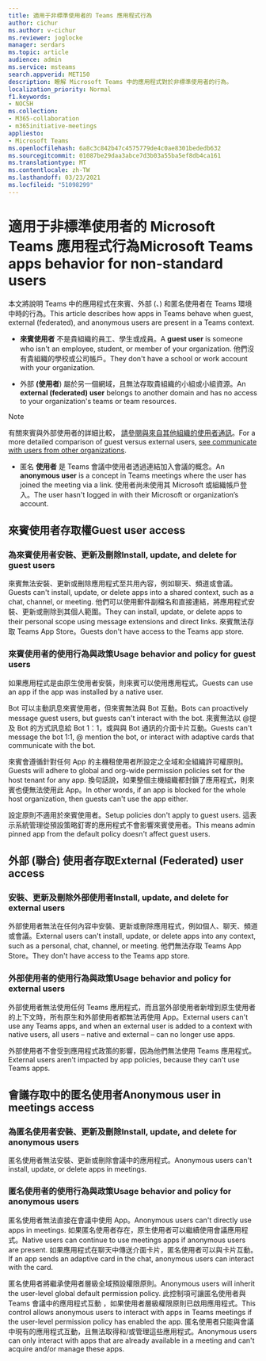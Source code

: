 ```yaml
---
title: 適用于非標準使用者的 Teams 應用程式行為
author: cichur
ms.author: v-cichur
ms.reviewer: joglocke
manager: serdars
ms.topic: article
audience: admin
ms.service: msteams
search.appverid: MET150
description: 瞭解 Microsoft Teams 中的應用程式對於非標準使用者的行為。
localization_priority: Normal
f1.keywords:
- NOCSH
ms.collection:
- M365-collaboration
- m365initiative-meetings
appliesto:
- Microsoft Teams
ms.openlocfilehash: 6a8c3c842b47c4575779de4c0ae8301bededb632
ms.sourcegitcommit: 01087be29daa3abce7d3b03a55ba5ef8db4ca161
ms.translationtype: MT
ms.contentlocale: zh-TW
ms.lasthandoff: 03/23/2021
ms.locfileid: "51098299"
---
```

# <a name="microsoft-teams-apps-behavior-for-non-standard-users"></a><span data-ttu-id="97f05-103">適用于非標準使用者的 Microsoft Teams 應用程式行為</span><span class="sxs-lookup"><span data-stu-id="97f05-103">Microsoft Teams apps behavior for non-standard users</span></span>

<span data-ttu-id="97f05-104">本文將說明 Teams 中的應用程式在來賓、外部 (、) 和匿名使用者在 Teams 環境中時的行為。</span><span class="sxs-lookup"><span data-stu-id="97f05-104">This article describes how apps in Teams behave when guest, external (federated), and anonymous users are present in a Teams context.</span></span>

- <span data-ttu-id="97f05-105">**來賓使用者** 不是貴組織的員工、學生或成員。</span><span class="sxs-lookup"><span data-stu-id="97f05-105">A **guest user** is someone who isn't an employee, student, or member of your organization.</span></span> <span data-ttu-id="97f05-106">他們沒有貴組織的學校或公司帳戶。</span><span class="sxs-lookup"><span data-stu-id="97f05-106">They don't have a school or work account with your organization.</span></span>

- <span data-ttu-id="97f05-107">外部 **(使用者**) 屬於另一個網域，且無法存取貴組織的小組或小組資源。</span><span class="sxs-lookup"><span data-stu-id="97f05-107">An **external (federated) user** belongs to another domain and has no access to your organization's teams or team resources.</span></span>

>[!Note]
> <span data-ttu-id="97f05-108">有關來賓與外部使用者的詳細比較， [請參閱與來自其他組織的使用者通訊](./communicate-with-users-from-other-organizations.md)。</span><span class="sxs-lookup"><span data-stu-id="97f05-108">For a more detailed comparison of guest versus external users, [see communicate with users from other organizations](./communicate-with-users-from-other-organizations.md).</span></span>

- <span data-ttu-id="97f05-109">匿名 **使用者** 是 Teams 會議中使用者透過連結加入會議的概念。</span><span class="sxs-lookup"><span data-stu-id="97f05-109">An **anonymous user** is a concept in Teams meetings where the user has joined the meeting via a link.</span></span> <span data-ttu-id="97f05-110">使用者尚未使用其 Microsoft 或組織帳戶登入。</span><span class="sxs-lookup"><span data-stu-id="97f05-110">The user hasn't logged in with their Microsoft or organization’s account.</span></span>

## <a name="guest-user-access"></a><span data-ttu-id="97f05-111">來賓使用者存取權</span><span class="sxs-lookup"><span data-stu-id="97f05-111">Guest user access</span></span>

### <a name="install-update-and-delete-for-guest-users"></a><span data-ttu-id="97f05-112">為來賓使用者安裝、更新及刪除</span><span class="sxs-lookup"><span data-stu-id="97f05-112">Install, update, and delete for guest users</span></span>

<span data-ttu-id="97f05-113">來賓無法安裝、更新或刪除應用程式至共用內容，例如聊天、頻道或會議。</span><span class="sxs-lookup"><span data-stu-id="97f05-113">Guests can't install, update, or delete apps into a shared context, such as a chat, channel, or meeting.</span></span> <span data-ttu-id="97f05-114">他們可以使用郵件副檔名和直接連結，將應用程式安裝、更新或刪除到其個人範圍。</span><span class="sxs-lookup"><span data-stu-id="97f05-114">They can install, update, or delete apps to their personal scope using message extensions and direct links.</span></span> <span data-ttu-id="97f05-115">來賓無法存取 Teams App Store。</span><span class="sxs-lookup"><span data-stu-id="97f05-115">Guests don't have access to the Teams app store.</span></span>

### <a name="usage-behavior-and-policy-for-guest-users"></a><span data-ttu-id="97f05-116">來賓使用者的使用行為與政策</span><span class="sxs-lookup"><span data-stu-id="97f05-116">Usage behavior and policy for guest users</span></span>

<span data-ttu-id="97f05-117">如果應用程式是由原生使用者安裝，則來賓可以使用應用程式。</span><span class="sxs-lookup"><span data-stu-id="97f05-117">Guests can use an app if the app was installed by a native user.</span></span>

<span data-ttu-id="97f05-118">Bot 可以主動訊息來賓使用者，但來賓無法與 Bot 互動。</span><span class="sxs-lookup"><span data-stu-id="97f05-118">Bots can proactively message guest users, but guests can't interact with the bot.</span></span> <span data-ttu-id="97f05-119">來賓無法以 @提及 Bot 的方式訊息給 Bot 1：1，或與與 Bot 通訊的介面卡片互動。</span><span class="sxs-lookup"><span data-stu-id="97f05-119">Guests can't message the bot 1:1, @ mention the bot, or interact with adaptive cards that communicate with the bot.</span></span>

<span data-ttu-id="97f05-120">來賓會遵循針對任何 App 的主機租使用者所設定之全域和全組織許可權原則。</span><span class="sxs-lookup"><span data-stu-id="97f05-120">Guests will adhere to global and org-wide permission policies set for the host tenant for any app.</span></span> <span data-ttu-id="97f05-121">換句話說，如果整個主機組織都封鎖了應用程式，則來賓也便無法使用此 App。</span><span class="sxs-lookup"><span data-stu-id="97f05-121">In other words, if an app is blocked for the whole host organization, then guests can't use the app either.</span></span>

<span data-ttu-id="97f05-122">設定原則不適用於來賓使用者。</span><span class="sxs-lookup"><span data-stu-id="97f05-122">Setup policies don't apply to guest users.</span></span> <span data-ttu-id="97f05-123">這表示系統管理從預設策略釘寄的應用程式不會影響來賓使用者。</span><span class="sxs-lookup"><span data-stu-id="97f05-123">This means admin pinned app from the default policy doesn't affect guest users.</span></span>

## <a name="external-federated-user-access"></a><span data-ttu-id="97f05-124">外部 (聯合) 使用者存取</span><span class="sxs-lookup"><span data-stu-id="97f05-124">External (Federated) user access</span></span>

### <a name="install-update-and-delete-for-external-users"></a><span data-ttu-id="97f05-125">安裝、更新及刪除外部使用者</span><span class="sxs-lookup"><span data-stu-id="97f05-125">Install, update, and delete for external users</span></span>

<span data-ttu-id="97f05-126">外部使用者無法在任何內容中安裝、更新或刪除應用程式，例如個人、聊天、頻道或會議。</span><span class="sxs-lookup"><span data-stu-id="97f05-126">External users can't install, update, or delete apps into any context, such as a personal, chat, channel, or meeting.</span></span> <span data-ttu-id="97f05-127">他們無法存取 Teams App Store。</span><span class="sxs-lookup"><span data-stu-id="97f05-127">They don't have access to the Teams app store.</span></span>

### <a name="usage-behavior-and-policy-for-external-users"></a><span data-ttu-id="97f05-128">外部使用者的使用行為與政策</span><span class="sxs-lookup"><span data-stu-id="97f05-128">Usage behavior and policy for external users</span></span>

<span data-ttu-id="97f05-129">外部使用者無法使用任何 Teams 應用程式，而且當外部使用者新增到原生使用者的上下文時，所有原生和外部使用者都無法再使用 App。</span><span class="sxs-lookup"><span data-stu-id="97f05-129">External users can't use any Teams apps, and when an external user is added to a context with native users, all users – native and external – can no longer use apps.</span></span>

<span data-ttu-id="97f05-130">外部使用者不會受到應用程式政策的影響，因為他們無法使用 Teams 應用程式。</span><span class="sxs-lookup"><span data-stu-id="97f05-130">External users aren't impacted by app policies, because they can't use Teams apps.</span></span>

## <a name="anonymous-user-in-meetings-access"></a><span data-ttu-id="97f05-131">會議存取中的匿名使用者</span><span class="sxs-lookup"><span data-stu-id="97f05-131">Anonymous user in meetings access</span></span>

### <a name="install-update-and-delete-for-anonymous-users"></a><span data-ttu-id="97f05-132">為匿名使用者安裝、更新及刪除</span><span class="sxs-lookup"><span data-stu-id="97f05-132">Install, update, and delete for anonymous users</span></span>

<span data-ttu-id="97f05-133">匿名使用者無法安裝、更新或刪除會議中的應用程式。</span><span class="sxs-lookup"><span data-stu-id="97f05-133">Anonymous users can't install, update, or delete apps in meetings.</span></span>

### <a name="usage-behavior-and-policy-for-anonymous-users"></a><span data-ttu-id="97f05-134">匿名使用者的使用行為與政策</span><span class="sxs-lookup"><span data-stu-id="97f05-134">Usage behavior and policy for anonymous users</span></span>

<span data-ttu-id="97f05-135">匿名使用者無法直接在會議中使用 App。</span><span class="sxs-lookup"><span data-stu-id="97f05-135">Anonymous users can't directly use apps in meetings.</span></span> <span data-ttu-id="97f05-136">如果匿名使用者存在，原生使用者可以繼續使用會議應用程式。</span><span class="sxs-lookup"><span data-stu-id="97f05-136">Native users can continue to use meetings apps if anonymous users are present.</span></span> <span data-ttu-id="97f05-137">如果應用程式在聊天中傳送介面卡片，匿名使用者可以與卡片互動。</span><span class="sxs-lookup"><span data-stu-id="97f05-137">If an app sends an adaptive card in the chat, anonymous users can interact with the card.</span></span>

<span data-ttu-id="97f05-138">匿名使用者將繼承使用者層級全域預設權限原則。</span><span class="sxs-lookup"><span data-stu-id="97f05-138">Anonymous users will inherit the user-level global default permission policy.</span></span> <span data-ttu-id="97f05-139">此控制項可讓匿名使用者與 Teams 會議中的應用程式互動 ，如果使用者層級權限原則已啟用應用程式。</span><span class="sxs-lookup"><span data-stu-id="97f05-139">This control allows anonymous users to interact with apps in Teams meetings if the user-level permission policy has enabled the app.</span></span> <span data-ttu-id="97f05-140">匿名使用者只能與會議中現有的應用程式互動，且無法取得和/或管理這些應用程式。</span><span class="sxs-lookup"><span data-stu-id="97f05-140">Anonymous users can only interact with apps that are already available in a meeting and can't acquire and/or manage these apps.</span></span>